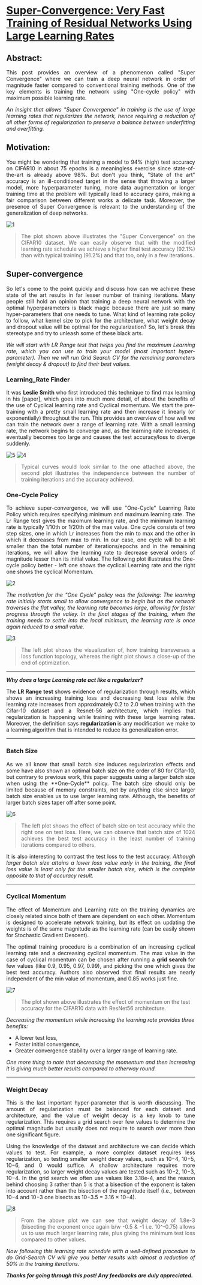 # [Super-Convergence: Very Fast Training of Residual Networks Using Large Learning Rates](https://openreview.net/forum?id=H1A5ztj3b)


## Abstract: 

<p align = "justify"> This post provides an overview of a phenomenon called "Super Convergence" where we can train a deep neural network in order of magnitude faster compared to conventional training methods. One of the key elements is training the network using "One-cycle policy" with maximum possible learning rate. </p>

<p align = "justify"> <i> An insight that allows "Super Convergence" in training is the use of large learning rates that regularizes the network, hence requiring a reduction of all other forms of regularization to preserve a balance between underfitting and overfitting. </i> </p>
 

## Motivation:
<p align = "justify"> You might be wondering that training a model to 94% (high) test accuracy on CIFAR10 in about 75 epochs is a meaningless exercise since state-of-the-art is already above 98%. But don't you think, "State of the art" accuracy is an ill-conditioned target in the sense that throwing a larger model, more hyperparameter tuning, more data augmentation or longer training time at the problem will typically lead to accuracy gains, making a fair comparison between different works a delicate task. Moreover, the presence of Super Convergence is relevant to the understanding of the generalization of deep networks. </p>

![1](https://user-images.githubusercontent.com/41862477/49628809-66707e00-fa0c-11e8-9045-822c62582faa.JPG) 

> <p align = "justify"> The plot shown above illustrates the "Super Convergence" on the CIFAR10 dataset. We can easily observe that with the modified learning rate schedule we achieve a higher final test accuracy (92.1%) than with typical training (91.2%) and that too, only in a few iterations. </p>

## Super-convergence
<p align = "justify"> So let's come to the point quickly and discuss how can we achieve these state of the art results in far lesser number of training iterations. Many people still hold an opinion that training a deep neural network with the optimal hyperparameters is black magic because there are just so many hyper-parameters that one needs to tune. What kind of learning rate policy to follow, what kernel size to pick for the architecture, what weight decay and dropout value will be optimal for the regularization? So, let's break this stereotype and try to unleash some of these black arts. </p>

<p align = "justify"> <i> We will start with LR Range test that helps you find the maximum Learning rate, which you can use to train your model (most important hyper-parameter). Then we will run Grid Search CV for the remaining parameters (weight decay & dropout) to find their best values. </i> </p>

### Learning_Rate Finder
<p align = "justify"> It was <b> Leslie Smith </b> who first introduced this technique to find max learning in his [paper], which goes into much more detail, of about the benefits of the use of Cyclical learning rate and Cyclical momentum. We start the pre-training with a pretty small learning rate and then increase it linearly (or exponentially) throughout the run. This provides an overview of how well we can train the network over a range of learning rate. With a small learning rate, the network begins to converge and, as the learning rate increases, it eventually becomes too large and causes the test accuracy/loss to diverge suddenly. </p>

![5](https://user-images.githubusercontent.com/41862477/49628813-67091480-fa0c-11e8-9667-35e5763be8a5.JPG)
![4](https://user-images.githubusercontent.com/41862477/49628812-67091480-fa0c-11e8-9455-c74432bc0a59.JPG)

> <p align = "justify"> Typical curves would look similar to the one attached above, the second plot illustrates the independence between the number of training iterations and the accuracy achieved. </p>

### One-Cycle Policy

<p align = "justify"> To achieve super-convergence, we will use "One-Cycle" Learning Rate Policy which requires specifying minimum and maximum learning rate. The Lr Range test gives the maximum learning rate, and the minimum learning rate is typically 1/10th or 1/20th of the max value. One cycle consists of two step sizes, one in which Lr increases from the min to max and the other in which it decreases from max to min. In our case, one cycle will be a bit smaller than the total number of iterations/epochs and in the remaining iterations, we will allow the learning rate to decrease several orders of magnitude lesser than its initial value. The following plot illustrates the One-cycle policy better - left one shows the cyclical Learning rate and the right one shows the cyclical Momentum. </p>

![2](https://user-images.githubusercontent.com/41862477/49628810-66707e00-fa0c-11e8-8595-25851c8997b8.JPG)

<p align = "justify"> <i> The motivation for the "One Cycle" policy was the following: The learning rate initially starts small to allow convergence to begin but as the network traverses the flat valley, the learning rate becomes large, allowing for faster progress through the valley. In the final stages of the training, when the training needs to settle into the local minimum, the learning rate is once again reduced to a small value. </i> </p>

![3](https://user-images.githubusercontent.com/41862477/49628811-66707e00-fa0c-11e8-8d67-132366dfea61.JPG)

> <p align = "justify"> The left plot shows the visualization of, how training transverses a loss function topology, whereas the right plot shows a close-up of the end of optimization. </p>

***

***Why does a large Learning rate act like a regularizer?***

<p align = "justify"> The <b> LR Range test </b> shows evidence of regularization through results, which shows an increasing training loss and decreasing test loss while the learning rate increases from approximately 0.2 to 2.0 when training with the Cifar-10 dataset and a Resnet-56 architecture, which implies that regularization is happening while training with these large learning rates. Moreover, the definition says <b> regularization </b> is any modification we make to a learning algorithm that is intended to reduce its generalization error. </p>

***

### Batch Size

<p align = "justify"> As we all know that small batch size induces regularization effects and some have also shown an optimal batch size on the order of 80 for Cifar-10, but contrary to previous work, this paper suggests using a larger batch size when using the **One-Cycle** policy. The batch size should only be limited because of memory constraints, not by anything else since larger batch size enables us to use larger learning rate. Although, the benefits of larger batch sizes taper off after some point. </p>

![6](https://user-images.githubusercontent.com/41862477/49629231-7ee19800-fa0e-11e8-8b86-d9c5003d9eca.JPG)

> <p align = "justify"> The left plot shows the effect of batch size on test accuracy while the right one on test loss. Here, we can observe that batch size of 1024 achieves the best test accuracy in the least number of training iterations compared to others. </p>

<p align = "justify"> It is also interesting to contrast the test loss to the test accuracy. <i> Although larger batch size attains a lower loss value early in the training, the final loss value is least only for the smaller batch size, which is the complete opposite to that of accuracy result. </i> </p>

***

### Cyclical Momentum
<p align = "justify"> The effect of Momentum and Learning rate on the training dynamics are closely related since both of them are dependent on each other. Momentum is designed to accelerate network training, but its effect on updating the weights is of the same magnitude as the learning rate (can be easily shown for Stochastic Gradient Descent). </p>

<p align = "justify"> The optimal training procedure is a combination of an increasing cyclical learning rate and a decreasing cyclical momentum. The max value in the case of cyclical momentum can be chosen after running a <b> grid search </b> for few values (like 0.9, 0.95, 0.97, 0.99), and picking the one which gives the best test accuracy. Authors also observed that final results are nearly independent of the min value of momentum, and 0.85 works just fine. </P>

![7](https://user-images.githubusercontent.com/41862477/49628891-bd765300-fa0c-11e8-914d-0dc3efb92176.JPG)

> The plot shown above illustrates the effect of momentum on the test accuracy for the CIFAR10 data with ResNet56 architecture.

*Decreasing the momentum while increasing the learning rate provides three benefits:*
- A lower test loss, 
- Faster initial convergence, 
- Greater convergence stability over a larger range of learning rate.

<p align = "justify"> <i> One more thing to note that decreasing the momentum and then increasing it is giving much better results compared to otherway round. </i> </p>

***

### Weight Decay

<p align = "justify"> This is the last important hyper-parameter that is worth discussing. The amount of regularization must be balanced for each dataset and architecture, and the value of weight decay is a key knob to tune regularization. This requires a grid search over few values to determine the optimal magnitude but usually does not require to search over more than one significant figure. </p>

<p align = "justify"> Using the knowledge of the dataset and architecture we can decide which values to test. For example, a more complex dataset requires less regularization, so testing smaller weight decay values, such as 10−4, 10−5, 10−6, and 0 would suffice. A shallow architecture requires more regularization, so larger weight decay values are tested such as 10−2, 10−3, 10−4. In the grid search we often use values like 3.18e-4, and the reason behind choosing 3 rather than 5 is that a bisection of the exponent is taken into account rather than the bisection of the magnitude itself (i.e., between 10−4 and 10−3 one bisects as 10−3.5 = 3.16 × 10−4). </p>

![8](https://user-images.githubusercontent.com/41862477/49628892-be0ee980-fa0c-11e8-96e3-42fae36254cc.JPG)

> <p align = "justify"> From the above plot we can see that weight decay of 1.8e-3 (bisecting the exponent once again b/w -0.5 & -1 i.e. 10^-0.75) allows us to use much larger learning rate, plus giving the minimum test loss compared to other values. </p>

<p align = "justify"> <i> Now following this learning rate schedule with a well-defined procedure to do Grid-Search CV will give you better results with almost a reduction of 50% in the training iterations. </i> </p>

***Thanks for going through this post! Any feedbacks are duly appreciated.***
